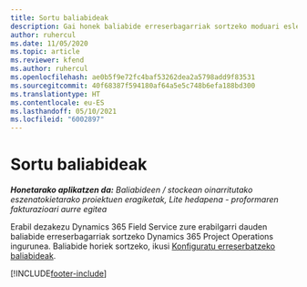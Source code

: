```yaml
---
title: Sortu baliabideak
description: Gai honek baliabide erreserbagarriak sortzeko moduari esleitzeari buruzko informazioa lortzeko esteka ematen du.
author: ruhercul
ms.date: 11/05/2020
ms.topic: article
ms.reviewer: kfend
ms.author: ruhercul
ms.openlocfilehash: ae0b5f9e72fc4baf53262dea2a5798add9f83531
ms.sourcegitcommit: 40f68387f594180af64a5e5c748b6efa188bd300
ms.translationtype: HT
ms.contentlocale: eu-ES
ms.lasthandoff: 05/10/2021
ms.locfileid: "6002897"
---
```

# <a name="create-resources"></a>Sortu baliabideak

_**Honetarako aplikatzen da:** Baliabideen / stockean oinarritutako eszenatokietarako proiektuen eragiketak, Lite hedapena - proformaren fakturazioari aurre egitea_

Erabil dezakezu Dynamics 365 Field Service zure erabilgarri dauden baliabide erreserbagarriak sortzeko Dynamics 365 Project Operations ingurunea. Baliabide horiek sortzeko, ikusi [Konfiguratu erreserbatzeko baliabideak](/dynamics365/field-service/set-up-bookable-resources).


[!INCLUDE[footer-include](../includes/footer-banner.md)]